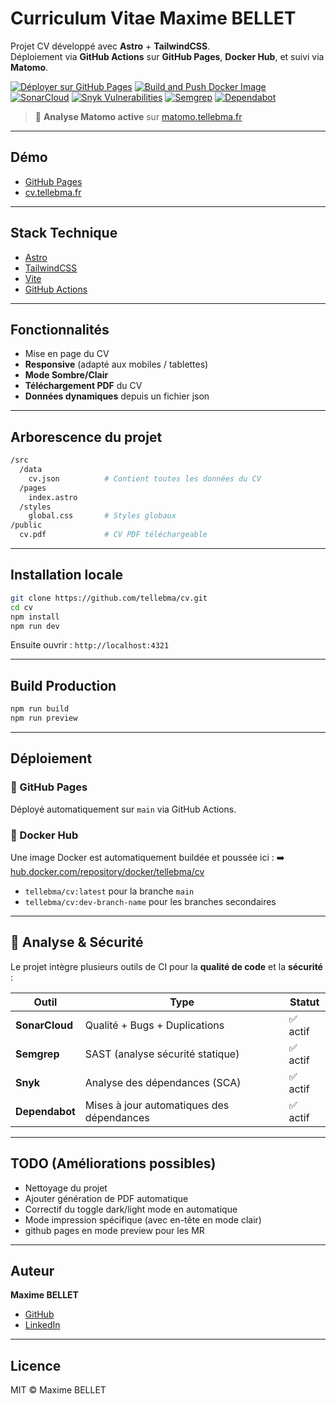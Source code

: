# Curriculum Vitae Maxime BELLET

Projet CV développé avec **Astro** + **TailwindCSS**.  
Déploiement via **GitHub Actions** sur **GitHub Pages**, **Docker Hub**, et suivi via **Matomo**.

[![Déployer sur GitHub Pages](https://github.com/tellebma/cv/actions/workflows/deploy_github_pages.yml/badge.svg)](https://github.com/tellebma/cv/actions/workflows/deploy_github_pages.yml)
[![Build and Push Docker Image](https://github.com/tellebma/cv/actions/workflows/docker_publish.yml/badge.svg)](https://github.com/tellebma/cv/actions/workflows/docker_publish.yml)
[![SonarCloud](https://sonarcloud.io/api/project_badges/measure?project=tellebma_cv&metric=alert_status)](https://sonarcloud.io/summary/new_code?id=tellebma_cv)
[![Snyk Vulnerabilities](https://snyk.io/test/github/tellebma/cv/badge.svg)](https://snyk.io/test/github/tellebma/cv)
[![Semgrep](https://img.shields.io/badge/semgrep-scanning-brightgreen)](https://semgrep.dev/orgs/tellebma)
[![Dependabot](https://img.shields.io/badge/dependabot-enabled-brightgreen)](https://docs.github.com/en/code-security/supply-chain-security/keeping-your-dependencies-updated-automatically)

> 🎯 **Analyse Matomo active** sur [matomo.tellebma.fr](https://matomo.tellebma.fr)

---

## Démo

- [GitHub Pages](https://tellebma.github.io/cv)
- [cv.tellebma.fr](https://cv.tellebma.fr)

---

## Stack Technique

- [Astro](https://astro.build/)
- [TailwindCSS](https://tailwindcss.com/)
- [Vite](https://vitejs.dev/)
- [GitHub Actions](https://docs.github.com/actions)

---

## Fonctionnalités

- Mise en page du CV
- **Responsive** (adapté aux mobiles / tablettes)
- **Mode Sombre/Clair** 
- **Téléchargement PDF** du CV
- **Données dynamiques** depuis un fichier json

---

## Arborescence du projet

```bash
/src
  /data
    cv.json          # Contient toutes les données du CV
  /pages
    index.astro
  /styles
    global.css       # Styles globaux
/public
  cv.pdf             # CV PDF téléchargeable
````

---

## Installation locale

```bash
git clone https://github.com/tellebma/cv.git
cd cv
npm install
npm run dev
```

Ensuite ouvrir : `http://localhost:4321`

---

## Build Production

```bash
npm run build
npm run preview
```

---

## Déploiement

### 🚀 GitHub Pages

Déployé automatiquement sur `main` via GitHub Actions.

### 🐳 Docker Hub

Une image Docker est automatiquement buildée et poussée ici :
➡️ [hub.docker.com/repository/docker/tellebma/cv](https://hub.docker.com/repository/docker/tellebma/cv/general)

* `tellebma/cv:latest` pour la branche `main`
* `tellebma/cv:dev-branch-name` pour les branches secondaires

---

## 🔎 Analyse & Sécurité

Le projet intègre plusieurs outils de CI pour la **qualité de code** et la **sécurité** :

| Outil          | Type                                      | Statut  |
| -------------- | ----------------------------------------- | ------- |
| **SonarCloud** | Qualité + Bugs + Duplications             | ✅ actif |
| **Semgrep**    | SAST (analyse sécurité statique)          | ✅ actif |
| **Snyk**       | Analyse des dépendances (SCA)             | ✅ actif |
| **Dependabot** | Mises à jour automatiques des dépendances | ✅ actif |

---

## TODO (Améliorations possibles)
* Nettoyage du projet
* Ajouter génération de PDF automatique
* Correctif du toggle dark/light mode en automatique
* Mode impression spécifique (avec en-tête en mode clair)
* github pages en mode preview pour les MR 

---

## Auteur

**Maxime BELLET**

* [GitHub](https://github.com/tellebma)
* [LinkedIn](https://www.linkedin.com/in/maxime-bellet)

---

## Licence

MIT © Maxime BELLET


